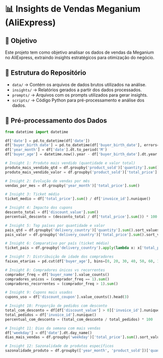 # 📊 Insights de Vendas Meganium (AliExpress)

## 📌 Objetivo
Este projeto tem como objetivo analisar os dados de vendas da Meganium no AliExpress, extraindo insights estratégicos para otimização do negócio.

## 📂 Estrutura do Repositório
- `data/` → Contém os arquivos de dados brutos utilizados na análise.
- `insights/` → Relatórios gerados a partir dos dados processados.
- `prompts/` → Arquivos com os prompts utilizados para gerar insights.
- `scripts/` → Código Python para pré-processamento e análise dos dados.

## 🚀 Pré-processamento dos Dados
```python
from datetime import datetime

df['date'] = pd.to_datetime(df['date'])
df['buyer_birth_date'] = pd.to_datetime(df['buyer_birth_date'], errors='coerce')
df['year_month'] = df['date'].dt.to_period('M')
df['buyer_age'] = datetime.now().year - df['buyer_birth_date'].dt.year

# Insight 1: Produto mais vendido (quantidade e valor total)
produto_mais_vendido_qtd = df.groupby('product_sold')['quantity'].sum().sort_values(ascending=False).head(1)
produto_mais_vendido_valor = df.groupby('product_sold')['total_price'].sum().sort_values(ascending=False).head(1)

# Insight 2: Evolução de vendas por mês
vendas_por_mes = df.groupby('year_month')['total_price'].sum()

# Insight 3: Ticket médio
ticket_medio = df['total_price'].sum() / df['invoice_id'].nunique()

# Insight 4: Impacto dos cupons
desconto_total = df['discount_value'].sum()
percentual_desconto = (desconto_total / df['total_price'].sum()) * 100

# Insight 5: Top países por quantidade e valor
pais_qtd = df.groupby('delivery_country')['quantity'].sum().sort_values(ascending=False).head(1)
pais_valor = df.groupby('delivery_country')['total_price'].sum().sort_values(ascending=False).head(1)

# Insight 6: Comparativo por país (ticket médio)
ticket_pais = df.groupby('delivery_country').apply(lambda x: x['total_price'].sum() / x['invoice_id'].nunique())

# Insight 7: Distribuição de idade dos compradores
faixas_etarias = pd.cut(df['buyer_age'], bins=[0, 20, 30, 40, 50, 60, 100], right=False).value_counts().sort_index()

# Insight 8: Compradores únicos vs recorrentes
comprador_freq = df['buyer_name'].value_counts()
compradores_unicos = (comprador_freq == 1).sum()
compradores_recorrentes = (comprador_freq > 1).sum()

# Insight 9: Cupons mais usados
cupons_uso = df['discount_coupon'].value_counts().head(3)

# Insight 10: Proporção de pedidos com desconto
total_com_desconto = df[df['discount_value'] > 0]['invoice_id'].nunique()
total_pedidos = df['invoice_id'].nunique()
percentual_com_desconto = (total_com_desconto / total_pedidos) * 100

# Insight 11: Dias da semana com mais vendas
df['weekday'] = df['date'].dt.day_name()
dias_mais_vendas = df.groupby('weekday')['total_price'].sum().sort_values(ascending=False)

# Insight 12: Sazonalidade de produtos específicos
sazonalidade_produto = df.groupby(['year_month', 'product_sold'])['quantity'].sum().unstack().fillna(0)

